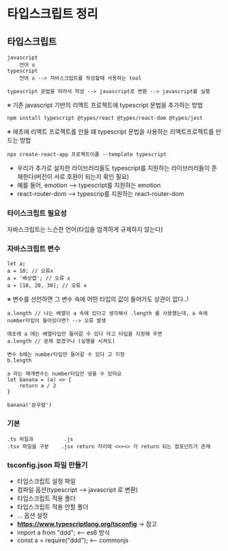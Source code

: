 # 타입스크립트 정리

## 타입스크립트
```
javascript
    언어 o
typescript
    언어 x --> 자바스크립트를 작성할때 사용하는 tool

typescript 문법을 따라서 작성 --> javascript로 변환 --> javascript를 실행
```
※ 기존 javascript 기반의 리액트 프로젝트에 typescript 문법을 추가하는 방법
```
npm install typescript @types/react @types/react-dom @types/jest
```
※ 애초에 리액트 프로젝트를 만들 떄 typescript 문법을 사용하는 리액트프로젝트를 만드는 방법
```
npx create-react-app 프로젝트이름 --template typescript
```
- 우리가 추가로 설치한 라이브러리들도 typescript를 지원하는 라이브러리들이 존재한다(버전이 서로 호환이 되는지 확인 필요)
- 예를 들어, emotion --> typescript를 지원하는 emotion
- react-router-dom --> typescrip를 지원하는 react-router-dom

### 타이스크립트 필요성
자바스크립트는 느슨한 언어(타입을 엄격하게 규제하지 않는다)

### 자바스크립트 변수
```
let a;
a = 10; // 오류x
a = '배상엽'; // 오류 x
a = [10, 20, 30]; // 오류 x
```
※ 변수를 선언하면 그 변수 속에 어떤 타입의 값이 들어가도 상관이 없다..!
```
a.length // 나는 배열이 a 속에 있다고 생각해서 .length 를 사용했는데, a 속에 number타입이 들어있다면? --> 오류 발생

애초에 a 에는 배열타입만 들어갈 수 있다 라고 타입을 지정해 주면
a.length // 문제 없겠구나 (실행을 시켜도)

변수 b에는 number타입만 들어갈 수 있다 고 지정
b.length

a 라는 매개변수는 number타입만 넣을 수 있어요
let banana = (a) => {
    return a / 2
}

banana('문우람')
```

### 기본
```
.ts 파일과          .js
.tsx 파일을 구분    .jsx return 자리에 <>><> 가 return 되는 컴포넌트가 존재
```

### tsconfig.json 파일 만들기
- 타입스크립트 설정 파일
- 컴파일 옵션(typescript --> javascript 로 변환)
- 타입스크립트 적용 폴더
- 타입스크립트 적용 안할 폴더
- ... 옵션 설정 <br>
- **https://www.typescriptlang.org/tsconfig** -> 참고
- import a from "ddd"; <-- es6 방식
- const a = require("ddd"); <-- commonjs
























